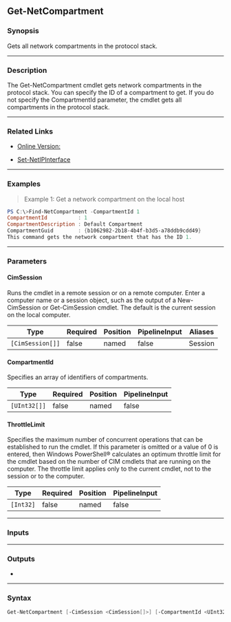 Get-NetCompartment
------------------

### Synopsis
Gets all network compartments in the protocol stack.

---

### Description

The Get-NetCompartment cmdlet gets network compartments in the protocol stack. You can specify the ID of a compartment to get. If you do not specify the CompartmentId parameter, the cmdlet gets all compartments in the protocol stack.

---

### Related Links
* [Online Version:](http://go.microsoft.com/fwlink/?LinkId=313145)

* [Set-NetIPInterface](Set-NetIPInterface)

---

### Examples
> Example 1: Get a network compartment on the local host

```PowerShell
PS C:\>Find-NetCompartment -CompartmentId 1
CompartmentId          : 1
CompartmentDescription : Default Compartment
CompartmentGuid        : {b1062982-2b18-4b4f-b3d5-a78ddb9cdd49}
This command gets the network compartment that has the ID 1.
```

---

### Parameters
#### **CimSession**
Runs the cmdlet in a remote session or on a remote computer. Enter a computer name or a session object, such as the output of a New-CimSession or Get-CimSession cmdlet. The default is the current session on the local computer.

|Type            |Required|Position|PipelineInput|Aliases|
|----------------|--------|--------|-------------|-------|
|`[CimSession[]]`|false   |named   |false        |Session|

#### **CompartmentId**
Specifies an array of identifiers of compartments.

|Type        |Required|Position|PipelineInput|
|------------|--------|--------|-------------|
|`[UInt32[]]`|false   |named   |false        |

#### **ThrottleLimit**
Specifies the maximum number of concurrent operations that can be established to run the cmdlet. If this parameter is omitted or a value of 0 is entered, then Windows PowerShell® calculates an optimum throttle limit for the cmdlet based on the number of CIM cmdlets that are running on the computer. The throttle limit applies only to the current cmdlet, not to the session or to the computer.

|Type     |Required|Position|PipelineInput|
|---------|--------|--------|-------------|
|`[Int32]`|false   |named   |false        |

---

### Inputs

---

### Outputs
* 

---

### Syntax
```PowerShell
Get-NetCompartment [-CimSession <CimSession[]>] [-CompartmentId <UInt32[]>] [-ThrottleLimit <Int32>] [<CommonParameters>]
```
